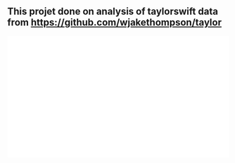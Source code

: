 ## This projet done on analysis of taylorswift data from https://github.com/wjakethompson/taylor


![Sentiment!](sentiment.png)
